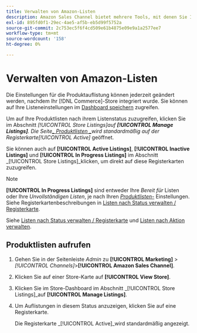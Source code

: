 ```yaml
---
title: Verwalten von Amazon-Listen
description: Amazon Sales Channel bietet mehrere Tools, mit denen Sie Ihre Amazon-Auflistungen über den Commerce Admin verwalten können.
exl-id: 895fd0f1-29ec-4ae5-af5b-eb5d99f5752a
source-git-commit: 2c753ec5f6f4cd509e61b4875e09e9a1a2577ee7
workflow-type: tm+mt
source-wordcount: '158'
ht-degree: 0%

---
```


# Verwalten von Amazon-Listen

Die Einstellungen für die Produktauflistung können jederzeit geändert werden, nachdem Ihr [!DNL Commerce]-Store integriert wurde. Sie können auf Ihre Listeneinstellungen im [Dashboard speichern](./amazon-store-dashboard.md) zugreifen.

Um auf Ihre Produktlisten nach ihrem Listenstatus zuzugreifen, klicken Sie im Abschnitt _[!UICONTROL Store Listings]_auf **[!UICONTROL Manage Listings]**. Die Seite[_ Produktlisten _](./managing-listings-by-tab.md)wird standardmäßig auf der Registerkarte_[!UICONTROL Active]_ geöffnet.

Sie können auch auf **[!UICONTROL Active Listings]**, **[!UICONTROL Inactive Listings]** und **[!UICONTROL In Progress Listings]** im Abschnitt _[!UICONTROL Store Listings]_klicken, um direkt auf diese Registerkarten zuzugreifen.

>[!NOTE]
>
>**[!UICONTROL In Progress Listings]** sind entweder Ihre  _Bereit für_ Listen oder Ihre  _Unvollständigen Listen_, je nach Ihren  [_Produktlisten-_](./product-listing-actions.md) Einstellungen. Siehe Registerkartenbeschreibungen in [Listen nach Status verwalten / Registerkarte](./managing-listings-by-tab.md).

Siehe [Listen nach Status verwalten / Registerkarte](./managing-listings-by-tab.md) und [Listen nach Aktion verwalten](./managing-listings-by-action.md).

## Produktlisten aufrufen

1. Gehen Sie in der Seitenleiste _Admin_ zu **[!UICONTROL Marketing]** > _[!UICONTROL Channels]_>**[!UICONTROL Amazon Sales Channel]**.

1. Klicken Sie auf einer Store-Karte auf **[!UICONTROL View Store]**.

1. Klicken Sie im Store-Dashboard im Abschnitt _[!UICONTROL Store Listings]_auf **[!UICONTROL Manage Listings]**.

1. Um Auflistungen in diesem Status anzuzeigen, klicken Sie auf eine Registerkarte.

   Die Registerkarte _[!UICONTROL Active]_wird standardmäßig angezeigt.
